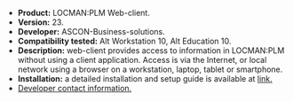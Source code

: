 * **Product:** LOCMAN:PLM Web-client.
* **Version:** 23.
* **Developer:** ASCON-Business-solutions.
* **Compatibility tested:** Alt Workstation 10, Alt Education 10.
* **Description:** web-client provides access to information in LOCMAN:PLM without using a client application. Access is via the Internet, or local network using a browser on a workstation, laptop, tablet or smartphone.
* **Installation:** a detailed installation and setup guide is available at [link.](https://files.ascon.ru/s/Lfqi8Df8yHawxLg)
* [Developer contact information.](https://ascon.ru/)


